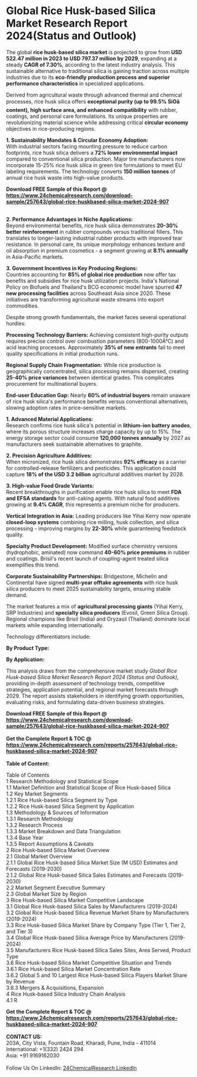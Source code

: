 <h1>Global Rice Husk-based Silica Market Research Report 2024(Status and Outlook)</h1><p>The global <strong>rice husk-based silica market</strong> is projected to grow from <strong>USD 522.47 million in 2023 to USD 797.37 million by 2029</strong>, expanding at a steady <strong>CAGR of 7.30%</strong>, according to the latest industry analysis. This sustainable alternative to traditional silica is gaining traction across multiple industries due to its <strong>eco-friendly production process and superior performance characteristics</strong> in specialized applications.</p><p>Derived from agricultural waste through advanced thermal and chemical processes, rice husk silica offers <strong>exceptional purity (up to 99.5% SiOâ content), high surface area, and enhanced compatibility</strong> with rubber, coatings, and personal care formulations. Its unique properties are revolutionizing material science while addressing critical <strong>circular economy</strong> objectives in rice-producing regions.</p><p><strong>1. Sustainability Mandates &amp; Circular Economy Adoption:</strong><br>
With industrial sectors facing mounting pressure to reduce carbon footprints, rice husk silica delivers a <strong>72% lower environmental impact</strong> compared to conventional silica production. Major tire manufacturers now incorporate 15-25% rice husk silica in green tire formulations to meet EU labeling requirements. The technology converts <strong>150 million tonnes</strong> of annual rice husk waste into high-value products.</p><div><b>Download FREE Sample of this Report @ 
            <a href="https://www.24chemicalresearch.com/download-sample/257643/global-rice-huskbased-silica-market-2024-907">
            https://www.24chemicalresearch.com/download-sample/257643/global-rice-huskbased-silica-market-2024-907</a></b></div><br><p><strong>2. Performance Advantages in Niche Applications:</strong><br>
Beyond environmental benefits, rice husk silica demonstrates <strong>20-30% better reinforcement</strong> in rubber compounds versus traditional fillers. This translates to longer-lasting industrial rubber products with improved tear resistance. In personal care, its unique morphology enhances texture and oil absorption in premium cosmetics - a segment growing at <strong>8.1% annually</strong> in Asia-Pacific markets.</p><p><strong>3. Government Incentives in Key Producing Regions:</strong><br>
Countries accounting for <strong>85% of global rice production</strong> now offer tax benefits and subsidies for rice husk utilization projects. India's National Policy on Biofuels and Thailand's BCG economic model have spurred <strong>47 new processing facilities</strong> across Southeast Asia since 2020. These initiatives are transforming agricultural waste streams into export commodities.</p><p>Despite strong growth fundamentals, the market faces several operational hurdles:</p><p><strong>Processing Technology Barriers:</strong> Achieving consistent high-purity outputs requires precise control over combustion parameters (800-1000Â°C) and acid leaching processes. Approximately <strong>35% of new entrants</strong> fail to meet quality specifications in initial production runs.</p><p><strong>Regional Supply Chain Fragmentation:</strong> While rice production is geographically concentrated, silica processing remains dispersed, creating <strong>25-40% price variances</strong> between identical grades. This complicates procurement for multinational buyers.</p><p><strong>End-user Education Gap:</strong> Nearly <strong>60% of industrial buyers</strong> remain unaware of rice husk silica's performance benefits versus conventional alternatives, slowing adoption rates in price-sensitive markets.</p><p><strong>1. Advanced Material Applications:</strong><br>
Research confirms rice husk silica's potential in <strong>lithium-ion battery anodes</strong>, where its porous structure increases charge capacity by up to 15%. The energy storage sector could consume <strong>120,000 tonnes annually</strong> by 2027 as manufacturers seek sustainable alternatives to graphite.</p><p><strong>2. Precision Agriculture Additives:</strong><br>
When micronized, rice husk silica demonstrates <strong>92% efficacy</strong> as a carrier for controlled-release fertilizers and pesticides. This application could capture <strong>18% of the USD 3.2 billion</strong> agricultural additives market by 2028.</p><p><strong>3. High-value Food Grade Variants:</strong><br>
Recent breakthroughs in purification enable rice husk silica to meet <strong>FDA and EFSA standards</strong> for anti-caking agents. With natural food additives growing at <strong>9.4% CAGR</strong>, this represents a premium niche for producers.</p><p><strong>Vertical Integration in Asia:</strong> Leading producers like Yihai Kerry now operate <strong>closed-loop systems</strong> combining rice milling, husk collection, and silica processing - improving margins by <strong>22-30%</strong> while guaranteeing feedstock quality.</p><p><strong>Specialty Product Development:</strong> Modified surface chemistry versions (hydrophobic, aminated) now command <strong>40-60% price premiums</strong> in rubber and coatings. Brisil's recent launch of coupling-agent treated silica exemplifies this trend.</p><p><strong>Corporate Sustainability Partnerships:</strong> Bridgestone, Michelin and Continental have signed <strong>multi-year offtake agreements</strong> with rice husk silica producers to meet 2025 sustainability targets, ensuring stable demand.</p><p>The market features a mix of <strong>agricultural processing giants</strong> (Yihai Kerry, SRP Industries) and <strong>specialty silica producers</strong> (Evosil, Green Silica Group). Regional champions like Brisil (India) and Oryzasil (Thailand) dominate local markets while expanding internationally.</p><p>Technology differentiators include:</p><p><strong>By Product Type:</strong></p><p><strong>By Application:</strong></p><p>This analysis draws from the comprehensive market study <em>Global Rice Husk-based Silica Market Research Report 2024 (Status and Outlook)</em>, providing in-depth assessment of technology trends, competitive strategies, application potential, and regional market forecasts through 2029. The report assists stakeholders in identifying growth opportunities, evaluating risks, and formulating data-driven business strategies.</p><div><b>Download FREE Sample of this Report @ 
            <a href="https://www.24chemicalresearch.com/download-sample/257643/global-rice-huskbased-silica-market-2024-907">
            https://www.24chemicalresearch.com/download-sample/257643/global-rice-huskbased-silica-market-2024-907</a></b></div><br><div><b>Get the Complete Report & TOC @ 
            <a href="https://www.24chemicalresearch.com/reports/257643/global-rice-huskbased-silica-market-2024-907">
            https://www.24chemicalresearch.com/reports/257643/global-rice-huskbased-silica-market-2024-907</a></b></div><br>
            <b>Table of Content:</b><p>Table of Contents<br />
1 Research Methodology and Statistical Scope<br />
1.1 Market Definition and Statistical Scope of Rice Husk-based Silica<br />
1.2 Key Market Segments<br />
1.2.1 Rice Husk-based Silica Segment by Type<br />
1.2.2 Rice Husk-based Silica Segment by Application<br />
1.3 Methodology & Sources of Information<br />
1.3.1 Research Methodology<br />
1.3.2 Research Process<br />
1.3.3 Market Breakdown and Data Triangulation<br />
1.3.4 Base Year<br />
1.3.5 Report Assumptions & Caveats<br />
2 Rice Husk-based Silica Market Overview<br />
2.1 Global Market Overview<br />
2.1.1 Global Rice Husk-based Silica Market Size (M USD) Estimates and Forecasts (2019-2030)<br />
2.1.2 Global Rice Husk-based Silica Sales Estimates and Forecasts (2019-2030)<br />
2.2 Market Segment Executive Summary<br />
2.3 Global Market Size by Region<br />
3 Rice Husk-based Silica Market Competitive Landscape<br />
3.1 Global Rice Husk-based Silica Sales by Manufacturers (2019-2024)<br />
3.2 Global Rice Husk-based Silica Revenue Market Share by Manufacturers (2019-2024)<br />
3.3 Rice Husk-based Silica Market Share by Company Type (Tier 1, Tier 2, and Tier 3)<br />
3.4 Global Rice Husk-based Silica Average Price by Manufacturers (2019-2024)<br />
3.5 Manufacturers Rice Husk-based Silica Sales Sites, Area Served, Product Type<br />
3.6 Rice Husk-based Silica Market Competitive Situation and Trends<br />
3.6.1 Rice Husk-based Silica Market Concentration Rate<br />
3.6.2 Global 5 and 10 Largest Rice Husk-based Silica Players Market Share by Revenue<br />
3.6.3 Mergers & Acquisitions, Expansion<br />
4 Rice Husk-based Silica Industry Chain Analysis<br />
4.1 R</p><div><b>Get the Complete Report & TOC @ 
            <a href="https://www.24chemicalresearch.com/reports/257643/global-rice-huskbased-silica-market-2024-907">
            https://www.24chemicalresearch.com/reports/257643/global-rice-huskbased-silica-market-2024-907</a></b></div><br><b>CONTACT US:</b><br>
            203A, City Vista, Fountain Road, Kharadi, Pune, India - 411014<br>
            International: +1(332) 2424 294<br>
            Asia: +91 9169162030 <br><br>
            Follow Us On LinkedIn: <a href="https://www.linkedin.com/company/24chemicalresearch/">24ChemicalResearch LinkedIn</a>